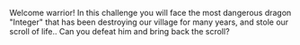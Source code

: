 Welcome warrior! In this challenge you will face the most dangerous dragon "Integer" that has been destroying our village for many years, and stole our scroll of life..
Can you defeat him and bring back the scroll?
